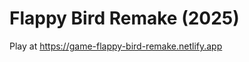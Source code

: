 # Flappy Bird Remake (2025)
Play at  <a href="https://game-flappy-bird-remake.netlify.app" target="_blank">https://game-flappy-bird-remake.netlify.app</a>